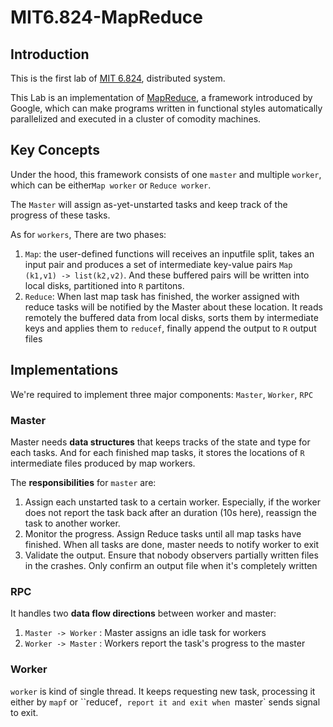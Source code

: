 # MIT6.824-MapReduce

## Introduction

This is the first lab of [MIT 6.824](http://nil.csail.mit.edu/6.824/2021/index.html), distributed system.

This Lab is an implementation of [MapReduce](http://research.google.com/archive/mapreduce-osdi04.pdf), a framework  introduced by Google, which can make programs written in functional styles automatically parallelized and executed in a cluster of comodity machines.

## Key Concepts

Under the hood, this framework consists of one `master` and multiple `worker`, which can be either`Map worker` or `Reduce worker`.

The `Master` will assign as-yet-unstarted tasks and keep track of the progress of these tasks.

As for `workers`, There are two phases:

1. `Map`: the user-defined functions will receives an inputfile split, takes an input pair and produces a set of intermediate key-value pairs `Map (k1,v1) -> list(k2,v2)`. And these buffered pairs will be written into local disks, partitioned into `R` partitons.
2. `Reduce`: When last map task has finished, the worker assigned with reduce tasks will be notified by the Master about these location. It reads remotely the buffered data from local disks, sorts them by intermediate keys and applies them to `reducef`, finally append the output to `R` output files

## Implementations

We're required to implement three major components: `Master`, `Worker`, `RPC`

### Master

Master needs **data structures** that keeps tracks of the state and type for each tasks. And for each finished map tasks, it stores the locations of `R` intermediate files produced by map workers.

The **responsibilities** for `master` are:

1. Assign each unstarted task to a certain worker. Especially, if the worker does not report the task back after an duration (10s here), reassign the task to another worker.
2. Monitor the progress. Assign Reduce tasks until all map tasks have finished. When all tasks are done, master needs to notify worker to exit
3. Validate the output. Ensure that nobody observers partially written files in the crashes. Only confirm an output file when it's completely written

### RPC

It handles two **data flow directions** between worker and master:

1. `Master -> Worker` : Master assigns an idle task for workers
2. `Worker -> Master` : Workers report the task's progress to the master

### Worker

`worker` is kind of single thread. It keeps requesting new task, processing it either by `mapf` or ``reducef`, report it and exit when `master` sends signal to exit.


